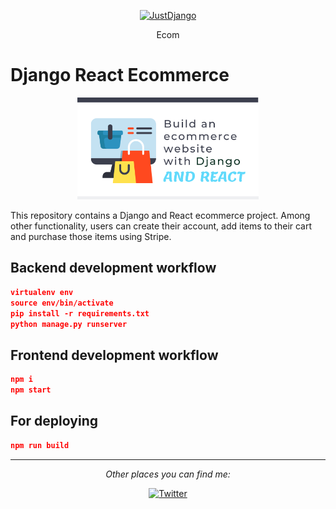 <p align="center">
  <p align="center">
    <a href="https://justdjango.com/?utm_source=github&utm_medium=logo" target="_blank">
      <img src="https://assets.justdjango.com/static/branding/logo.svg" alt="JustDjango" height="72">
    </a>
  </p>
  <p align="center">
    Ecom
  </p>
</p>

# Django React Ecommerce

<p align="center">
  <a href="https://youtu.be/RG_Y7lIDXPM"><img src="https://github.com/ennas-de/ecom/blob/master/thumbnail.png" width="290"></a>
</p>

This repository contains a Django and React ecommerce project. Among other functionality, users can create their account, add items to their cart and purchase those items using Stripe.

## Backend development workflow

```json
virtualenv env
source env/bin/activate
pip install -r requirements.txt
python manage.py runserver
```

## Frontend development workflow

```json
npm i
npm start
```

## For deploying

```json
npm run build
```

---

<div align="center">

<i>Other places you can find me:</i><br>

<a href="https://www.twitter.com/ennas_de" target="_blank"><img src="https://img.shields.io/badge/Twitter-%231877F2.svg?&style=flat-square&logo=twitter&logoColor=white" alt="Twitter"></a>

</div>
